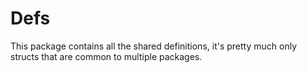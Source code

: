 # Defs

This package contains all the shared definitions, it's pretty much only structs that are common to multiple packages.
